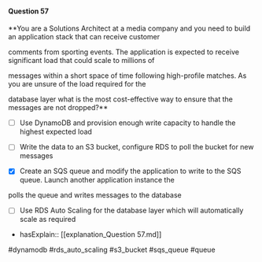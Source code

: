 #### Question  57


**You are a Solutions Architect at a media company and you need to build an application stack that can receive customer

comments from sporting events. The application is expected to receive significant load that could scale to millions of

messages within a short space of time following high-profile matches. As you are unsure of the load required for the

database layer what is the most cost-effective way to ensure that the messages are not dropped?**


- [ ] Use DynamoDB and provision enough write capacity to handle the highest expected load


- [ ] Write the data to an S3 bucket, configure RDS to poll the bucket for new messages


- [x] Create an SQS queue and modify the application to write to the SQS queue. Launch another application instance the

polls the queue and writes messages to the database


- [ ] Use RDS Auto Scaling for the database layer which will automatically scale as required



- hasExplain:: [[explanation_Question  57.md]]

#dynamodb #rds_auto_scaling #s3_bucket #sqs_queue #queue 